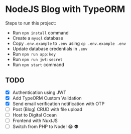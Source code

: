# NodeJS Blog with TypeORM

Steps to run this project:

- Run `npm install` command
- Create a `mysql` database
- Copy `.env.example` to `.env` using `cp .env.example .env`
- Update database credentials in `.env`
- Run `npm run app:key`
- Run `npm run jwt:secret`
- Run `npm start` command

## TODO

- [x] Authentication using JWT
- [x] Add TypeORM Custom Validation
- [x] Send email verification notification with OTP
- [ ] Post (Blog) CRUD with file upload
- [ ] Host to Digital Ocean
- [ ] Frontend with NuxtJS
- [ ] Switch from PHP to Node! 😂 :alien:
